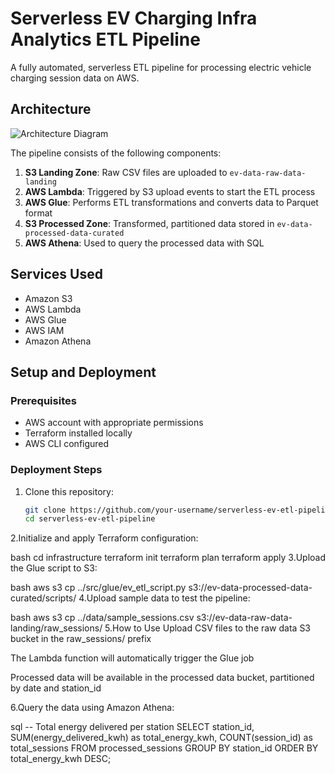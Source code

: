 # Serverless EV Charging Infra Analytics ETL Pipeline

A fully automated, serverless ETL pipeline for processing electric vehicle charging session data on AWS.

## Architecture

![Architecture Diagram](docs/architecture.png)

The pipeline consists of the following components:

1. **S3 Landing Zone**: Raw CSV files are uploaded to `ev-data-raw-data-landing`
2. **AWS Lambda**: Triggered by S3 upload events to start the ETL process
3. **AWS Glue**: Performs ETL transformations and converts data to Parquet format
4. **S3 Processed Zone**: Transformed, partitioned data stored in `ev-data-processed-data-curated`
5. **AWS Athena**: Used to query the processed data with SQL

## Services Used

- Amazon S3
- AWS Lambda
- AWS Glue
- AWS IAM
- Amazon Athena

## Setup and Deployment

### Prerequisites

- AWS account with appropriate permissions
- Terraform installed locally
- AWS CLI configured

### Deployment Steps

1. Clone this repository:
   ```bash
   git clone https://github.com/your-username/serverless-ev-etl-pipeline.git
   cd serverless-ev-etl-pipeline
2.Initialize and apply Terraform configuration:

bash
cd infrastructure
terraform init
terraform plan
terraform apply
3.Upload the Glue script to S3:

bash
aws s3 cp ../src/glue/ev_etl_script.py s3://ev-data-processed-data-curated/scripts/
4.Upload sample data to test the pipeline:

bash
aws s3 cp ../data/sample_sessions.csv s3://ev-data-raw-data-landing/raw_sessions/
5.How to Use
Upload CSV files to the raw data S3 bucket in the raw_sessions/ prefix

The Lambda function will automatically trigger the Glue job

Processed data will be available in the processed data bucket, partitioned by date and station_id

6.Query the data using Amazon Athena:

sql
-- Total energy delivered per station
SELECT station_id, 
       SUM(energy_delivered_kwh) as total_energy_kwh,
       COUNT(session_id) as total_sessions
FROM processed_sessions
GROUP BY station_id
ORDER BY total_energy_kwh DESC;
